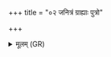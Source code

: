 +++
title = "०२ जनित्रं ग्राह्याः पुत्रो"

+++
<details><summary>मूलम् (GR)</summary>

(…) जनित्रं ग्राह्याः पुत्रो (…) । +++(see 1a)+++  
(…) ॥ +++(see 1b)+++
</details>